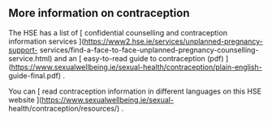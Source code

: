 ##  More information on contraception

The HSE has a list of [ confidential counselling and contraception information
services ](https://www2.hse.ie/services/unplanned-pregnancy-support-
services/find-a-face-to-face-unplanned-pregnancy-counselling-service.html) and
an [ easy-to-read guide to contraception (pdf)
](https://www.sexualwellbeing.ie/sexual-health/contraception/plain-english-
guide-final.pdf) .

You can [ read contraception information in different languages on this HSE
website ](https://www.sexualwellbeing.ie/sexual-
health/contraception/resources/) .
